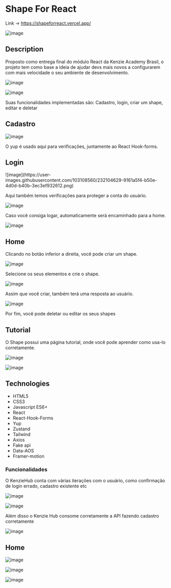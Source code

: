 <h1>Shape For React</h1>

Link -> https://shapeforreact.vercel.app/

![image](https://user-images.githubusercontent.com/103108560/232103003-b6dbbf6b-9adb-411f-b3b5-a281b3ca4a7b.png)

<h2>Description</h2>
Proposto como entrega final do módulo React da Kenzie Academy Brasil, o projeto tem como base a ideia de ajudar devs mais novos a configurarem com mais velocidade o seu ambiente de desenvolvimento.

![image](https://user-images.githubusercontent.com/103108560/232103453-b7401036-856f-4829-8a94-f852ad1cff60.png)

![image](https://user-images.githubusercontent.com/103108560/232103570-15bdf98a-fcf3-4408-b3ba-a57bc81b4f5d.png)

Suas funcionalidades implementadas são: Cadastro, login, criar um shape, editar e deletar

<h2>Cadastro</h2>

![image](https://user-images.githubusercontent.com/103108560/232103957-61bccaff-8e61-425b-af90-2d5d24b2b0d0.png)

O yup é usado aqui para verificações, juntamente ao React Hook-forms.

<h2>Login</h2>
![image](https://user-images.githubusercontent.com/103108560/232104629-9161a5f4-b50e-4d0d-b40b-3ec3ef932612.png)

Aqui também temos verificações para proteger a conta do usuário.

![image](https://user-images.githubusercontent.com/103108560/232104787-6f172004-4d08-42f4-99f9-c23ac2c11f18.png)

Caso você consiga logar, automaticamente será encaminhado para a home.

![image](https://user-images.githubusercontent.com/103108560/232104900-dfaf7bf8-a29b-4858-a9d1-321e7ada8a29.png)

<h2>Home</h2>
Clicando no botão inferior a direita, você pode criar um shape.

![image](https://user-images.githubusercontent.com/103108560/232105029-2967efce-840b-4b4f-ab3a-443ae4eb41d7.png)

Selecione os seus elementos e crie o shape.

![image](https://user-images.githubusercontent.com/103108560/232105204-d87bd671-75ae-42a8-89fe-7358c62cd0c1.png)

Assim que você criar, também terá uma resposta ao usuário.

![image](https://user-images.githubusercontent.com/103108560/232105323-bd76939a-7790-4b63-a84a-96f26fecf51c.png)

Por fim, você pode deletar ou editar os seus shapes

<h2>Tutorial</h2>

O Shape possui uma página tutorial, onde você pode aprender como usa-lo corretamente.

![image](https://user-images.githubusercontent.com/103108560/232105482-74b1a511-dbd2-4646-856a-8c7767546526.png)

![image](https://user-images.githubusercontent.com/103108560/232105728-ff59a197-6455-48d2-94d9-e183c1a3db36.png)


<h2>Technologies</h2>

- HTML5
- CSS3
- Javascript ES6+
- React
- React-Hook-Forms
- Yup
- Zustand
- Tailwind
- Axios
- Fake api
- Data-AOS
- Framer-motion

<h3>Funcionalidades</h3>

O KenzieHub conta com várias iterações com o usuário, como confirmação de login errado, cadastro existente etc

![image](https://user-images.githubusercontent.com/103108560/232100726-87c039f6-5027-4c5a-949c-d9709e7e1437.png)

![image](https://user-images.githubusercontent.com/103108560/232101110-7d3f2733-5a4b-48bc-9caa-5549240bac8d.png)

Além disso o Kenzie Hub consome corretamente a API fazendo cadastro corretamente

![image](https://user-images.githubusercontent.com/103108560/232101297-cbcf5677-e031-40ec-968e-6b39f9a9941b.png)

<h2>Home</h2> 

![image](https://user-images.githubusercontent.com/103108560/232101460-d82ab56b-3a7e-4973-b33a-7c27eb297efc.png)

![image](https://user-images.githubusercontent.com/103108560/232101561-9e04fb91-d7e3-4196-9634-6433237d41c9.png)

![image](https://user-images.githubusercontent.com/103108560/232101616-67913d5b-6c63-4b42-b08c-eb0d83b4ae77.png)
